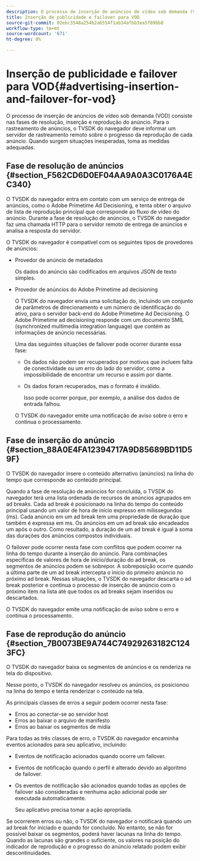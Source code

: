 ```yaml
---
description: O processo de inserção de anúncios de vídeo sob demanda (VOD) consiste nas fases de resolução, inserção e reprodução do anúncio. Para o rastreamento de anúncios, o TVSDK do navegador deve informar um servidor de rastreamento remoto sobre o progresso da reprodução de cada anúncio. Quando surgem situações inesperadas, toma as medidas adequadas.
title: Inserção de publicidade e failover para VOD
source-git-commit: 02ebc3548a254b2a6554f1ab34afbb3ea5f09bb8
workflow-type: tm+mt
source-wordcount: '671'
ht-degree: 0%

---
```


# Inserção de publicidade e failover para VOD{#advertising-insertion-and-failover-for-vod}

O processo de inserção de anúncios de vídeo sob demanda (VOD) consiste nas fases de resolução, inserção e reprodução do anúncio. Para o rastreamento de anúncios, o TVSDK do navegador deve informar um servidor de rastreamento remoto sobre o progresso da reprodução de cada anúncio. Quando surgem situações inesperadas, toma as medidas adequadas.

## Fase de resolução de anúncios {#section_F562CD6D0EF04AA9A0A3C0176A4EC340}

O TVSDK do navegador entra em contato com um serviço de entrega de anúncios, como o Adobe Primetime Ad Decisioning, e tenta obter o arquivo de lista de reprodução principal que corresponde ao fluxo de vídeo do anúncio. Durante a fase de resolução de anúncios, o TVSDK do navegador faz uma chamada HTTP para o servidor remoto de entrega de anúncios e analisa a resposta do servidor.

O TVSDK do navegador é compatível com os seguintes tipos de provedores de anúncios:

* Provedor de anúncio de metadados

  Os dados do anúncio são codificados em arquivos JSON de texto simples.
* Provedor de anúncios do Adobe Primetime ad decisioning

  O TVSDK do navegador envia uma solicitação do, incluindo um conjunto de parâmetros de direcionamento e um número de identificação do ativo, para o servidor back-end do Adobe Primetime Ad Decisioning. O Adobe Primetime ad decisioning responde com um documento SMIL (synchronized multimedia integration language) que contém as informações de anúncio necessárias.

  Uma das seguintes situações de failover pode ocorrer durante essa fase:

   * Os dados não podem ser recuperados por motivos que incluem falta de conectividade ou um erro do lado do servidor, como a impossibilidade de encontrar um recurso e assim por diante.
   * Os dados foram recuperados, mas o formato é inválido.

     Isso pode ocorrer porque, por exemplo, a análise dos dados de entrada falhou.

  O TVSDK do navegador emite uma notificação de aviso sobre o erro e continua o processamento.

## Fase de inserção do anúncio {#section_88A0E4FA12394717A9D85689BD11D59F}

O TVSDK do navegador insere o conteúdo alternativo (anúncios) na linha do tempo que corresponde ao conteúdo principal.

Quando a fase de resolução de anúncios for concluída, o TVSDK do navegador terá uma lista ordenada de recursos de anúncios agrupados em ad breaks. Cada ad break é posicionado na linha do tempo do conteúdo principal usando um valor de hora de início expresso em milissegundos (ms). Cada anúncio em um ad break tem uma propriedade de duração que também é expressa em ms. Os anúncios em um ad break são encadeados um após o outro. Como resultado, a duração de um ad break é igual à soma das durações dos anúncios compostos individuais.

O failover pode ocorrer nesta fase com conflitos que podem ocorrer na linha do tempo durante a inserção do anúncio. Para combinações específicas de valores de hora de início/duração do ad break, os segmentos de anúncios podem se sobrepor. A sobreposição ocorre quando a última parte de um ad break intercepta o início do primeiro anúncio no próximo ad break. Nessas situações, o TVSDK do navegador descarta o ad break posterior e continua o processo de inserção de anúncio com o próximo item na lista até que todos os ad breaks sejam inseridos ou descartados.

O TVSDK do navegador emite uma notificação de aviso sobre o erro e continua o processamento.

## Fase de reprodução do anúncio {#section_7B0073BE9A744C74929263182C1243FC}

O TVSDK do navegador baixa os segmentos de anúncios e os renderiza na tela do dispositivo.

Nesse ponto, o TVSDK do navegador resolveu os anúncios, os posicionou na linha do tempo e tenta renderizar o conteúdo na tela.

As principais classes de erros a seguir podem ocorrer nesta fase:

* Erros ao conectar-se ao servidor host
* Erros ao baixar o arquivo de manifesto
* Erros ao baixar os segmentos de mídia

Para todas as três classes de erro, o TVSDK do navegador encaminha eventos acionados para seu aplicativo, incluindo:

* Eventos de notificação acionados quando ocorre um failover.
* Eventos de notificação quando o perfil é alterado devido ao algoritmo de failover.
* Os eventos de notificação são acionados quando todas as opções de failover são consideradas e nenhuma ação adicional pode ser executada automaticamente.

  Seu aplicativo precisa tomar a ação apropriada.

Se ocorrerem erros ou não, o TVSDK do navegador o notificará quando um ad break for iniciado e quando for concluído. No entanto, se não for possível baixar os segmentos, poderá haver lacunas na linha do tempo. Quando as lacunas são grandes o suficiente, os valores na posição do indicador de reprodução e o progresso do anúncio relatado podem exibir descontinuidades.
